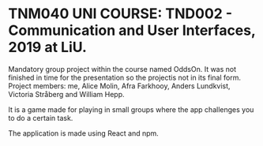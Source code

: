 # TNM040 UNI COURSE: TND002 - Communication and User Interfaces, 2019 at LiU.

Mandatory group project within the course named OddsOn. 
It was not finished in time for the presentation so the projectis not in its final form.
Project members: me, Alice Molin, Afra Farkhooy, Anders Lundkvist, Victoria Stråberg and William Hepp.

It is a game made for playing in small groups where the app challenges you to do a certain task.

The application is made using React and npm.
